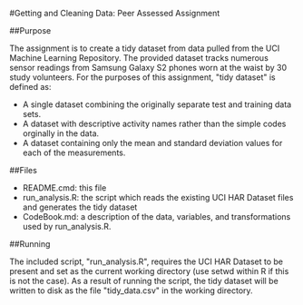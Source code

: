 #Getting and Cleaning Data: Peer Assessed Assignment

##Purpose

The assignment is to create a tidy dataset from data pulled from the UCI Machine Learning Repository. The provided dataset tracks numerous sensor readings from Samsung Galaxy S2 phones worn at the waist by 30 study volunteers. For the purposes of this assignment, "tidy dataset" is defined as:

* A single dataset combining the originally separate test and training data sets.
* A dataset with descriptive activity names rather than the simple codes orginally in the data.
* A dataset containing only the mean and standard deviation values for each of the measurements.

##Files

* README.cmd: this file
* run_analysis.R: the script which reads the existing UCI HAR Dataset files and generates the tidy dataset
* CodeBook.md: a description of the data, variables, and transformations used by run_analysis.R.

##Running

The included script, "run_analysis.R", requires the UCI HAR Dataset to be present and set as the current working directory (use setwd within R if this is not the case). As a result of running the script, the tidy dataset will be written to disk as the file "tidy_data.csv" in the working directory.

